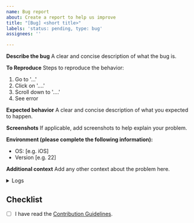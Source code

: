 ```yaml
---
name: Bug report
about: Create a report to help us improve
title: "[Bug] <short title>"
labels: 'status: pending, type: bug'
assignees: ''

---
```


**Describe the bug**
A clear and concise description of what the bug is.

**To Reproduce**
Steps to reproduce the behavior:
1. Go to '...'
2. Click on '....'
3. Scroll down to '....'
4. See error

**Expected behavior**
A clear and concise description of what you expected to happen.

**Screenshots**
If applicable, add screenshots to help explain your problem.

**Environment (please complete the following information):**
 - OS: [e.g. iOS]
 - Version [e.g. 22]

**Additional context**
Add any other context about the problem here.

<details>
  <summary>Logs</summary>
  
  <!-- Attach log file content -->
  <!-- Log file can be found at `<temporary folder location>/yukino_app/` -->
</details>
 
 ## Checklist
 -   [ ] I have read the [Contribution Guidelines](https://yukino-app.github.io/wiki/developers/contribution/#contribution).
